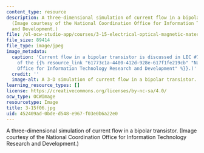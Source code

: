 ```yaml
---
content_type: resource
description: A three-dimensional simulation of current flow in a bipolar transistor.
  (Image courtesy of the National Coordination Office for Information Technology Research
  and Development.)
file: /ol-ocw-studio-app/courses/3-15-electrical-optical-magnetic-materials-and-devices-fall-2006/452409ad0bded548e967f03e0b6a22e0_3-15f06.jpg
file_size: 89414
file_type: image/jpeg
image_metadata:
  caption: 'Current flow in a bipolar transistor is discussed in LEC #7. (Image courtesy
    of the {{% resource_link "61773c1a-4400-412d-928e-617f1fe219cb" "National Coordination
    Office for Information Technology Research and Development" %}}.)'
  credit: ''
  image-alt: A 3-D simulation of current flow in a bipolar transistor.
learning_resource_types: []
license: https://creativecommons.org/licenses/by-nc-sa/4.0/
ocw_type: OCWImage
resourcetype: Image
title: 3-15f06.jpg
uid: 452409ad-0bde-d548-e967-f03e0b6a22e0
---
```

A three-dimensional simulation of current flow in a bipolar transistor. (Image courtesy of the National Coordination Office for Information Technology Research and Development.)